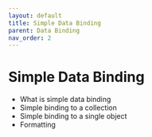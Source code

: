 ```yaml
---
layout: default
title: Simple Data Binding
parent: Data Binding
nav_order: 2
---
```


# Simple Data Binding

- What is simple data binding
- Simple binding to a collection
- Simple binding to a single object
- Formatting
